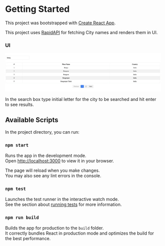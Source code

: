 # Getting Started

This project was bootstrapped with [Create React App](https://github.com/facebook/create-react-app).

This project uses [RapidAPI](https://rapidapi.com/wirefreethought/api/geodb-cities/) for fetching City names and renders them in UI.

### UI

<img src="./assets/homePage.png">

In the search box type initial letter for the city to be searched and hit enter to see results.

## Available Scripts

In the project directory, you can run:

### `npm start`

Runs the app in the development mode.\
Open [http://localhost:3000](http://localhost:3000) to view it in your browser.

The page will reload when you make changes.\
You may also see any lint errors in the console.

### `npm test`

Launches the test runner in the interactive watch mode.\
See the section about [running tests](https://facebook.github.io/create-react-app/docs/running-tests) for more information.

### `npm run build`

Builds the app for production to the `build` folder.\
It correctly bundles React in production mode and optimizes the build for the best performance.
